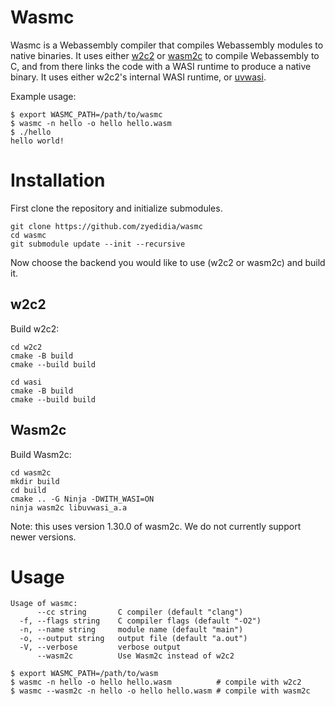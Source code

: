 # Wasmc

Wasmc is a Webassembly compiler that compiles Webassembly modules to native
binaries. It uses either [w2c2](https://github.com/turbolent/w2c2) or
[wasm2c](https://github.com/WebAssembly/wabt/tree/main/wasm2c) to compile
Webassembly to C, and from there links the code with a WASI runtime to produce
a native binary. It uses either w2c2's internal WASI runtime, or
[uvwasi](https://github.com/nodejs/uvwasi).

Example usage:

```
$ export WASMC_PATH=/path/to/wasmc
$ wasmc -n hello -o hello hello.wasm
$ ./hello
hello world!
```

# Installation

First clone the repository and initialize submodules.

```
git clone https://github.com/zyedidia/wasmc
cd wasmc
git submodule update --init --recursive
```

Now choose the backend you would like to use (w2c2 or wasm2c) and build it.

## w2c2

Build w2c2:

```
cd w2c2
cmake -B build
cmake --build build

cd wasi
cmake -B build
cmake --build build
```

## Wasm2c

Build Wasm2c:

```
cd wasm2c
mkdir build
cd build
cmake .. -G Ninja -DWITH_WASI=ON
ninja wasm2c libuvwasi_a.a
```

Note: this uses version 1.30.0 of wasm2c. We do not currently support newer
versions.

# Usage

```
Usage of wasmc:
      --cc string       C compiler (default "clang")
  -f, --flags string    C compiler flags (default "-O2")
  -n, --name string     module name (default "main")
  -o, --output string   output file (default "a.out")
  -V, --verbose         verbose output
      --wasm2c          Use Wasm2c instead of w2c2
```

```
$ export WASMC_PATH=/path/to/wasm
$ wasmc -n hello -o hello hello.wasm          # compile with w2c2
$ wasmc --wasm2c -n hello -o hello hello.wasm # compile with wasm2c
```
